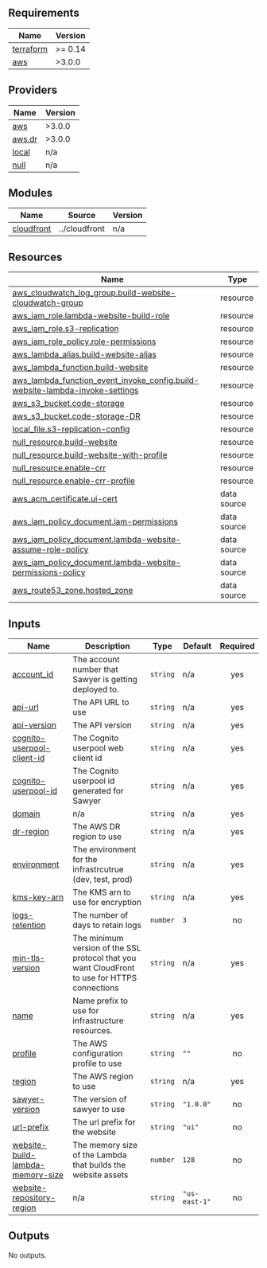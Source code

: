 ## Requirements

| Name | Version |
|------|---------|
| <a name="requirement_terraform"></a> [terraform](#requirement\_terraform) | >= 0.14 |
| <a name="requirement_aws"></a> [aws](#requirement\_aws) | >3.0.0 |

## Providers

| Name | Version |
|------|---------|
| <a name="provider_aws"></a> [aws](#provider\_aws) | >3.0.0 |
| <a name="provider_aws.dr"></a> [aws.dr](#provider\_aws.dr) | >3.0.0 |
| <a name="provider_local"></a> [local](#provider\_local) | n/a |
| <a name="provider_null"></a> [null](#provider\_null) | n/a |

## Modules

| Name | Source | Version |
|------|--------|---------|
| <a name="module_cloudfront"></a> [cloudfront](#module\_cloudfront) | ../cloudfront | n/a |

## Resources

| Name | Type |
|------|------|
| [aws_cloudwatch_log_group.build-website-cloudwatch-group](https://registry.terraform.io/providers/hashicorp/aws/latest/docs/resources/cloudwatch_log_group) | resource |
| [aws_iam_role.lambda-website-build-role](https://registry.terraform.io/providers/hashicorp/aws/latest/docs/resources/iam_role) | resource |
| [aws_iam_role.s3-replication](https://registry.terraform.io/providers/hashicorp/aws/latest/docs/resources/iam_role) | resource |
| [aws_iam_role_policy.role-permissions](https://registry.terraform.io/providers/hashicorp/aws/latest/docs/resources/iam_role_policy) | resource |
| [aws_lambda_alias.build-website-alias](https://registry.terraform.io/providers/hashicorp/aws/latest/docs/resources/lambda_alias) | resource |
| [aws_lambda_function.build-website](https://registry.terraform.io/providers/hashicorp/aws/latest/docs/resources/lambda_function) | resource |
| [aws_lambda_function_event_invoke_config.build-website-lambda-invoke-settings](https://registry.terraform.io/providers/hashicorp/aws/latest/docs/resources/lambda_function_event_invoke_config) | resource |
| [aws_s3_bucket.code-storage](https://registry.terraform.io/providers/hashicorp/aws/latest/docs/resources/s3_bucket) | resource |
| [aws_s3_bucket.code-storage-DR](https://registry.terraform.io/providers/hashicorp/aws/latest/docs/resources/s3_bucket) | resource |
| [local_file.s3-replication-config](https://registry.terraform.io/providers/hashicorp/local/latest/docs/resources/file) | resource |
| [null_resource.build-website](https://registry.terraform.io/providers/hashicorp/null/latest/docs/resources/resource) | resource |
| [null_resource.build-website-with-profile](https://registry.terraform.io/providers/hashicorp/null/latest/docs/resources/resource) | resource |
| [null_resource.enable-crr](https://registry.terraform.io/providers/hashicorp/null/latest/docs/resources/resource) | resource |
| [null_resource.enable-crr-profile](https://registry.terraform.io/providers/hashicorp/null/latest/docs/resources/resource) | resource |
| [aws_acm_certificate.ui-cert](https://registry.terraform.io/providers/hashicorp/aws/latest/docs/data-sources/acm_certificate) | data source |
| [aws_iam_policy_document.iam-permissions](https://registry.terraform.io/providers/hashicorp/aws/latest/docs/data-sources/iam_policy_document) | data source |
| [aws_iam_policy_document.lambda-website-assume-role-policy](https://registry.terraform.io/providers/hashicorp/aws/latest/docs/data-sources/iam_policy_document) | data source |
| [aws_iam_policy_document.lambda-website-permissions-policy](https://registry.terraform.io/providers/hashicorp/aws/latest/docs/data-sources/iam_policy_document) | data source |
| [aws_route53_zone.hosted_zone](https://registry.terraform.io/providers/hashicorp/aws/latest/docs/data-sources/route53_zone) | data source |

## Inputs

| Name | Description | Type | Default | Required |
|------|-------------|------|---------|:--------:|
| <a name="input_account_id"></a> [account\_id](#input\_account\_id) | The account number that Sawyer is getting deployed to. | `string` | n/a | yes |
| <a name="input_api-url"></a> [api-url](#input\_api-url) | The API URL to use | `string` | n/a | yes |
| <a name="input_api-version"></a> [api-version](#input\_api-version) | The API version | `string` | n/a | yes |
| <a name="input_cognito-userpool-client-id"></a> [cognito-userpool-client-id](#input\_cognito-userpool-client-id) | The Cognito userpool web client id | `string` | n/a | yes |
| <a name="input_cognito-userpool-id"></a> [cognito-userpool-id](#input\_cognito-userpool-id) | The Cognito userpool id generated for Sawyer | `string` | n/a | yes |
| <a name="input_domain"></a> [domain](#input\_domain) | n/a | `string` | n/a | yes |
| <a name="input_dr-region"></a> [dr-region](#input\_dr-region) | The AWS DR region to use | `string` | n/a | yes |
| <a name="input_environment"></a> [environment](#input\_environment) | The environment for the infrastrcutrue (dev, test, prod) | `string` | n/a | yes |
| <a name="input_kms-key-arn"></a> [kms-key-arn](#input\_kms-key-arn) | The KMS arn to use for encryption | `string` | n/a | yes |
| <a name="input_logs-retention"></a> [logs-retention](#input\_logs-retention) | The number of days to retain logs | `number` | `3` | no |
| <a name="input_min-tls-version"></a> [min-tls-version](#input\_min-tls-version) | The minimum version of the SSL protocol that you want CloudFront to use for HTTPS connections | `string` | n/a | yes |
| <a name="input_name"></a> [name](#input\_name) | Name prefix to use for infrastructure resources. | `string` | n/a | yes |
| <a name="input_profile"></a> [profile](#input\_profile) | The AWS configuration profile to use | `string` | `""` | no |
| <a name="input_region"></a> [region](#input\_region) | The AWS region to use | `string` | n/a | yes |
| <a name="input_sawyer-version"></a> [sawyer-version](#input\_sawyer-version) | The version of sawyer to use | `string` | `"1.0.0"` | no |
| <a name="input_url-prefix"></a> [url-prefix](#input\_url-prefix) | The url prefix for the website | `string` | `"ui"` | no |
| <a name="input_website-build-lambda-memory-size"></a> [website-build-lambda-memory-size](#input\_website-build-lambda-memory-size) | The memory size of the Lambda that builds the website assets | `number` | `128` | no |
| <a name="input_website-repository-region"></a> [website-repository-region](#input\_website-repository-region) | n/a | `string` | `"us-east-1"` | no |

## Outputs

No outputs.
